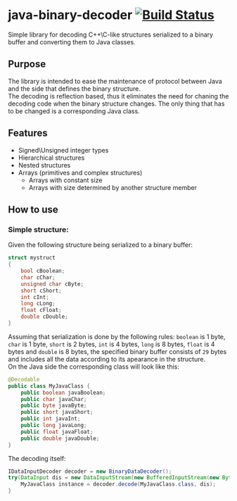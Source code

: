 # java-binary-decoder [![Build Status](https://travis-ci.org/meltedspark/java-binary-decoder.svg?branch=master)](https://travis-ci.org/meltedspark/java-binary-decoder)
Simple library for decoding C++\C-like structures serialized to a binary buffer and converting them to Java classes.  

## Purpose
The library is intended to ease the maintenance of protocol between Java and the side that defines the binary structure.  
The decoding is reflection based, thus it eliminates the need for chaning the decoding code when the binary structure changes. The only thing that has to be changed is a corresponding Java class.

## Features
* Signed\Unsigned integer types
* Hierarchical structures
* Nested structures
* Arrays (primitives and complex structures)
	* Arrays with constant size
	* Arrays with size determined by another structure member

## How to use

### Simple structure:
Given the following structure being serialized to a binary buffer:
```c++
struct mystruct 
{
	bool cBoolean;
	char cChar;
    unsigned char cByte; 
    short cShort;
    int cInt;
    long cLong;
    float cFloat;
    double cDouble;    
}
```
Assuming that serialization is done by the following rules: `boolean` is 1 byte, `char` is 1 byte, `short` is 2 bytes, `int` is 4 bytes, `long` is 8 bytes, `float` is 4 bytes and `double` is 8 bytes, the specified binary buffer consists of `29` bytes and includes all the data according to its apearance in the structure.  
On the Java side the corresponding class will look like this:
```java
@Decodable
public class MyJavaClass {
	public boolean javaBoolean;
    public char javaChar;
    public byte javaByte;
    public short javaShort;
    public int javaInt;
    public long javaLong;
    public float javaFloat;
    public double javaDouble;
}
```
The decoding itself:
```java
IDataInputDecoder decoder = new BinaryDataDecoder();
try(DataInput dis = new DataInputStream(new BufferedInputStream(new ByteArrayInputStream(buffer)))){
	MyJavaClass instance = decoder.decode(MyJavaClass.class, dis);
}
```
